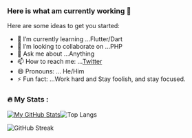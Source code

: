 ### Here is what am currently working  👋


Here are some ideas to get you started:

- 🌱 I’m currently learning ...Flutter/Dart
- 👯 I’m looking to collaborate on ...PHP
- 💬 Ask me about ...Anything
- 📫 How to reach me: ...[Twitter](https://twitter.com/@inositol_)
- 😄 Pronouns: ... He/Him
- ⚡ Fun fact: ...Work hard and Stay foolish, and stay focused.
### :fire: My Stats :
[![My GitHub Stats](https://github-readme-stats.vercel.app/api/?username=thenewbio&count_private=true&theme=tokyonight&showicons=true)]()![Top Langs](https://github-readme-stats.vercel.app/api/top-langs/?username=thenewbio&layout=compact&theme=vision-friendly-dark)

![GitHub Streak](http://github-readme-streak-stats.herokuapp.com?user=thenewbio&theme=dark&background=000000)


